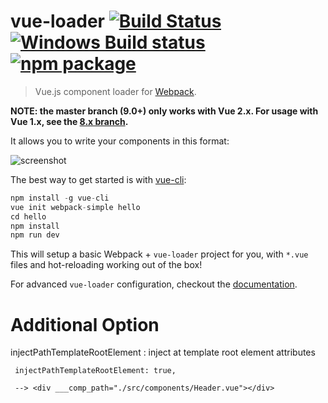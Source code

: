 # vue-loader [![Build Status](https://circleci.com/gh/vuejs/vue-loader/tree/master.svg?style=shield)](https://circleci.com/gh/vuejs/vue-loader/tree/master) [![Windows Build status](https://ci.appveyor.com/api/projects/status/8cdonrkbg6m4k1tm/branch/master?svg=true)](https://ci.appveyor.com/project/yyx990803/vue-loader/branch/master) [![npm package](https://img.shields.io/npm/v/vue-loader.svg?maxAge=2592000)](https://www.npmjs.com/package/vue-loader)

> Vue.js component loader for [Webpack](https://webpack.js.org/).

**NOTE: the master branch (9.0+) only works with Vue 2.x. For usage with Vue 1.x, see the [8.x branch](https://github.com/vuejs/vue-loader/tree/8.x).**

It allows you to write your components in this format:

![screenshot](http://blog.evanyou.me/images/vue-component.png)

The best way to get started is with [vue-cli](https://github.com/vuejs/vue-cli):

``` js
npm install -g vue-cli
vue init webpack-simple hello
cd hello
npm install
npm run dev
```

This will setup a basic Webpack + `vue-loader` project for you, with `*.vue` files and hot-reloading working out of the box!

For advanced `vue-loader` configuration, checkout the [documentation](https://vue-loader.vuejs.org).


# Additional Option

injectPathTemplateRootElement : inject at template root element attributes

```
 injectPathTemplateRootElement: true,
 
 --> <div ___comp_path="./src/components/Header.vue"></div>
```